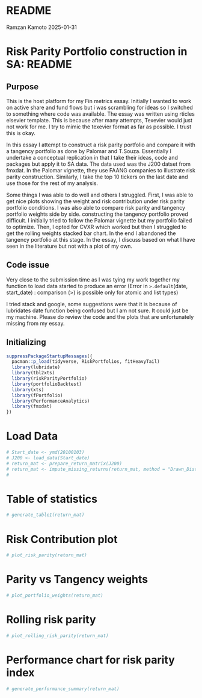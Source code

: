 README
================
Ramzan Kamoto
2025-01-31

# Risk Parity Portfolio construction in SA: README

## Purpose

This is the host platform for my Fin metrics essay. Initially I wanted
to work on active share and fund flows but i was scrambling for ideas so
I switched to something where code was available. The essay was written
using rticles elsevier template. This is because after many attempts,
Texevier would just not work for me. I try to mimic the texevier format
as far as possible. I trust this is okay.

In this essay I attempt to construct a risk parity portfolio and compare
it with a tangency portfolio as done by Palomar and T.Souza. Essentially
I undertake a conceptual replication in that I take their ideas, code
and packages but apply it to SA data. The data used was the J200 datset
from fmxdat. In the Palomar vignette, they use FAANG companies to
illustrate risk parity construction. Similarly, I take the top 10
tickers on the last date and use those for the rest of my analysis.

Some things I was able to do well and others I struggled. First, I was
able to get nice plots showing the weight and risk contribution under
risk parity portfolio conditions. I was also able to compare risk parity
and tangency portfolio weights side by side. constructing the tangency
portfolio proved difficult. I initially tried to follow the Palomar
vignette but my portfolio failed to optimize. Then, I opted for CVXR
which worked but then I struggled to get the rolling weights stacked bar
chart. In the end I abandoned the tangency portfolio at this stage. In
the essay, I discuss based on what I have seen in the literature but not
with a plot of my own.

## Code issue

Very close to the submission time as I was tying my work together my
function to load data started to produce an error (Error in
`>.default`(date, start_date) : comparison (\>) is possible only for
atomic and list types)

I tried stack and google, some suggestions were that it is because of
lubridates date function being confused but I am not sure. It could just
be my machine. Please do review the code and the plots that are
unfortunately missing from my essay.

## Initializing

``` r
suppressPackageStartupMessages({
  pacman::p_load(tidyverse, RiskPortfolios, fitHeavyTail)
  library(lubridate)
  library(tbl2xts)
  library(riskParityPortfolio)
  library(portfolioBacktest)
  library(xts)
  library(fPortfolio)
  library(PerformanceAnalytics)
  library(fmxdat)
})
```

# Load Data

``` r
# Start_date <- ymd(20100103)
# J200 <- load_data(Start_date)
# return_mat <- prepare_return_matrix(J200)
# return_mat <- impute_missing_returns(return_mat, method = "Drawn_Distribution_Collective") %>% tbl_xts()
# 
```

# Table of statistics

``` r
# generate_table1(return_mat)
```

# Risk Contribution plot

``` r
# plot_risk_parity(return_mat)
```

# Parity vs Tangency weights

``` r
# plot_portfolio_weights(return_mat)
```

# Rolling risk parity

``` r
# plot_rolling_risk_parity(return_mat)
```

# Performance chart for risk parity index

``` r
# generate_performance_summary(return_mat)
```
